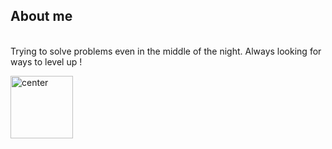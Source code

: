 ## About me
<br>Trying to solve problems even in the middle of the night. Always looking for ways to level up !

<img  width="100" src="https://media.giphy.com/media/iIqmM5tTjmpOB9mpbn/giphy.gif" alt="center">
